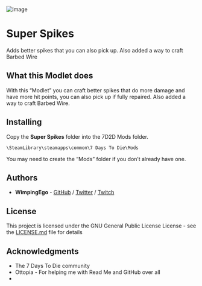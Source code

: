 ![image](https://i.imgur.com/Xnn0x02.png)

# Super Spikes

Adds better spikes that you can also pick up. Also added a way to craft Barbed Wire 

## What this Modlet does

With this “Modlet” you can craft better spikes that do more damage and have more hit points, you can also pick up if fully repaired.
Also added a way to craft Barbed Wire.

## Installing

Copy the **Super Spikes** folder into the 7D2D Mods folder.

```
\SteamLibrary\steamapps\common\7 Days To Die\Mods
```

You may need to create the “Mods” folder if you don’t already have one.

## Authors

* **WimpingEgo** - [GitHub](https://github.com/wimpingego) / [Twitter](https://twitter.com/wimpingego) / [Twitch](https://twitch.tv/wimpingego)

## License

This project is licensed under the GNU General Public License License - see the [LICENSE.md](https://github.com/Wimpingego/7-Days-To-Die/blob/master/LICENSE) file for details

## Acknowledgments

* The 7 Days To Die community
* Ottopia - For helping me with Read Me and GitHub over all
*
